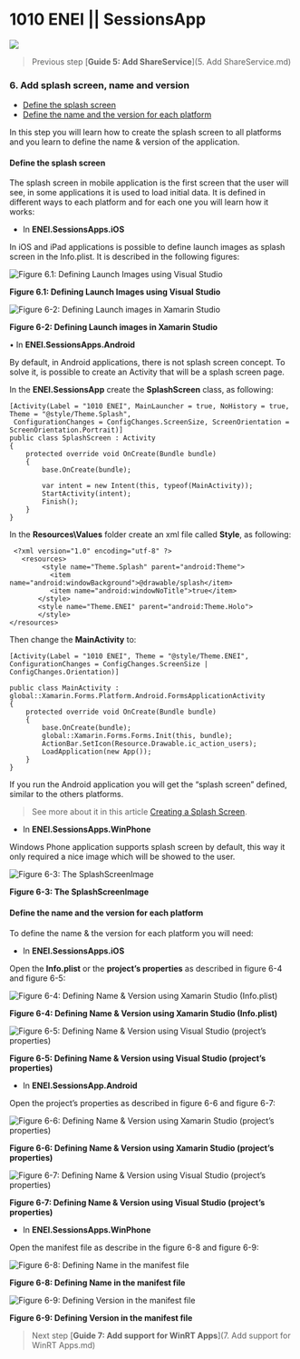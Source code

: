 # 1010 ENEI || SessionsApp<MTMarkdownOptions output='html4'>	<a href="https://github.com/XamCommunityWorkshop/SessionsApp"><img src="https://raw.githubusercontent.com/XamCommunityWorkshop/SessionsApp/Draft/Guides/ImagesForGuides/header.png"/></a></MTMarkdownOptions>> Previous step [**Guide 5: Add ShareService**](5. Add ShareService.md)### 6. Add splash screen, name and version* [Define the splash screen](#define-the-splash-screen)* [Define the name and the version for each platform](#define-the-name-and-the-version-for-each-platform)In this step you will learn how to create the splash screen to all platforms and you learn to define the name & version of the application.
#### Define the splash screen
The splash screen in mobile application is the first screen that the user will see, in some applications it is used to load initial data. It is defined in different ways to each platform and for each one you will learn how it works:

* In **ENEI.SessionsApps.iOS**
In iOS and iPad applications is possible to define launch images as splash screen in the Info.plist. It is described in the following figures:![Figure 6.1: Defining Launch Images using Visual Studio](ImagesForGuides/figure-6-1.png)**Figure 6.1: Defining Launch Images using Visual Studio**
![Figure 6-2: Defining Launch images in Xamarin Studio](ImagesForGuides/figure-6-2.png)**Figure 6-2: Defining Launch images in Xamarin Studio**
•	In **ENEI.SessionsApps.Android**By default, in Android applications, there is not splash screen concept. To solve it, is possible to create an Activity that will be a splash screen page.
In the **ENEI.SessionsApp** create the **SplashScreen** class, as following:
    [Activity(Label = "1010 ENEI", MainLauncher = true, NoHistory = true, Theme = "@style/Theme.Splash",     ConfigurationChanges = ConfigChanges.ScreenSize, ScreenOrientation = ScreenOrientation.Portrait)]    public class SplashScreen : Activity    {        protected override void OnCreate(Bundle bundle)        {            base.OnCreate(bundle);            var intent = new Intent(this, typeof(MainActivity));            StartActivity(intent);            Finish();        }    }In the **Resources\Values** folder create an xml file called **Style**, as following:  
     <?xml version="1.0" encoding="utf-8" ?>       <resources>            <style name="Theme.Splash" parent="android:Theme">              <item name="android:windowBackground">@drawable/splash</item>              <item name="android:windowNoTitle">true</item>           </style>           <style name="Theme.ENEI" parent="android:Theme.Holo">           </style>    </resources>Then change the **MainActivity** to:    [Activity(Label = "1010 ENEI", Theme = "@style/Theme.ENEI", ConfigurationChanges = ConfigChanges.ScreenSize | ConfigChanges.Orientation)]      public class MainActivity : global::Xamarin.Forms.Platform.Android.FormsApplicationActivity    {        protected override void OnCreate(Bundle bundle)        {            base.OnCreate(bundle);            global::Xamarin.Forms.Forms.Init(this, bundle);            ActionBar.SetIcon(Resource.Drawable.ic_action_users);            LoadApplication(new App());        }    } If you run the Android application you will get the “splash screen” defined, similar to the others platforms. > See more about it in this article [Creating a Splash Screen](http://developer.xamarin.com/guides/android/user_interface/creating_a_splash_screen/).* In **ENEI.SessionsApps.WinPhone**
Windows Phone application supports splash screen by default, this way it only required a nice image which will be showed to the user.
![Figure 6-3: The SplashScreenImage](ImagesForGuides/figure-6-3.png)**Figure 6-3: The SplashScreenImage**#### Define the name and the version for each platformTo define the name & the version for each platform you will need:* In **ENEI.SessionsApps.iOS**Open the **Info.plist** or the **project’s properties** as described in figure 6-4 and figure 6-5:![Figure 6-4: Defining Name & Version using Xamarin Studio (Info.plist)](ImagesForGuides/figure-6-4.png)**Figure 6-4: Defining Name & Version using Xamarin Studio (Info.plist)**
![Figure 6-5: Defining Name & Version using Visual Studio (project’s properties)](ImagesForGuides/figure-6-5.png)**Figure 6-5: Defining Name & Version using Visual Studio (project’s properties)**
* In **ENEI.SessionsApp.Android**
Open the project’s properties as described in figure 6-6 and figure 6-7:

![Figure 6-6: Defining Name & Version using Xamarin Studio (project’s properties)](ImagesForGuides/figure-6-6.png)**Figure 6-6: Defining Name & Version using Xamarin Studio (project’s properties)**
![Figure 6-7: Defining Name & Version using Visual Studio (project’s properties)](ImagesForGuides/figure-6-7.png)**Figure 6-7: Defining Name & Version using Visual Studio (project’s properties)**
* In **ENEI.SessionsApps.WinPhone**
Open the manifest file as describe in the figure 6-8 and figure 6-9:
![Figure 6-8: Defining Name in the manifest file](ImagesForGuides/figure-6-8.png)**Figure 6-8: Defining Name in the manifest file**
![Figure 6-9: Defining Version in the manifest file](ImagesForGuides/figure-6-9.png)**Figure 6-9: Defining Version in the manifest file**
> Next step [**Guide 7: Add support for WinRT Apps**](7. Add support for WinRT Apps.md)